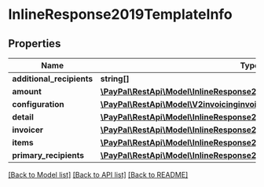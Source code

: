 # InlineResponse2019TemplateInfo

## Properties
Name | Type | Description | Notes
------------ | ------------- | ------------- | -------------
**additional_recipients** | **string[]** |  | [optional] 
**amount** | [**\PayPal\RestApi\Model\InlineResponse2019TemplateInfoAmount**](InlineResponse2019TemplateInfoAmount.md) |  | [optional] 
**configuration** | [**\PayPal\RestApi\Model\V2invoicinginvoicesConfiguration**](V2invoicinginvoicesConfiguration.md) |  | [optional] 
**detail** | [**\PayPal\RestApi\Model\InlineResponse2019TemplateInfoDetail**](InlineResponse2019TemplateInfoDetail.md) |  | [optional] 
**invoicer** | [**\PayPal\RestApi\Model\InlineResponse2019TemplateInfoInvoicer**](InlineResponse2019TemplateInfoInvoicer.md) |  | [optional] 
**items** | [**\PayPal\RestApi\Model\InlineResponse2019TemplateInfoItems[]**](InlineResponse2019TemplateInfoItems.md) |  | [optional] 
**primary_recipients** | [**\PayPal\RestApi\Model\InlineResponse2019TemplateInfoPrimaryRecipients[]**](InlineResponse2019TemplateInfoPrimaryRecipients.md) |  | [optional] 

[[Back to Model list]](../README.md#documentation-for-models) [[Back to API list]](../README.md#documentation-for-api-endpoints) [[Back to README]](../README.md)


